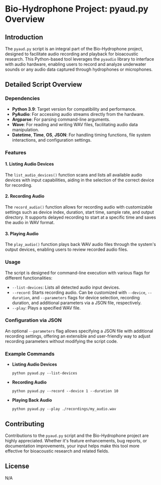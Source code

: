 
# Bio-Hydrophone Project: pyaud.py Overview

## Introduction
The `pyaud.py` script is an integral part of the Bio-Hydrophone project, designed to facilitate audio recording and playback for bioacoustic research. This Python-based tool leverages the `pyaudio` library to interface with audio hardware, enabling users to record and analyze underwater sounds or any audio data captured through hydrophones or microphones.

## Detailed Script Overview

### Dependencies
- **Python 3.9**: Target version for compatibility and performance.
- **PyAudio**: For accessing audio streams directly from the hardware.
- **Argparse**: For parsing command-line arguments.
- **Wave**: For reading and writing WAV files, facilitating audio data manipulation.
- **Datetime**, **Time**, **OS**, **JSON**: For handling timing functions, file system interactions, and configuration settings.

### Features

#### 1. **Listing Audio Devices**
The `list_audio_devices()` function scans and lists all available audio devices with input capabilities, aiding in the selection of the correct device for recording.

#### 2. **Recording Audio**
The `record_audio()` function allows for recording audio with customizable settings such as device index, duration, start time, sample rate, and output directory. It supports delayed recording to start at a specific time and saves the audio in WAV format.

#### 3. **Playing Audio**
The `play_audio()` function plays back WAV audio files through the system's output devices, enabling users to review recorded audio files.

### Usage
The script is designed for command-line execution with various flags for different functionalities:

- `--list-devices`: Lists all detected audio input devices.
- `--record`: Starts recording audio. Can be customized with `--device`, `--duration`, and `--parameters` flags for device selection, recording duration, and additional parameters via a JSON file, respectively.
- `--play`: Plays a specified WAV file.

### Configuration via JSON
An optional `--parameters` flag allows specifying a JSON file with additional recording settings, offering an extensible and user-friendly way to adjust recording parameters without modifying the script code.

### Example Commands
- **Listing Audio Devices**
  ```
  python pyaud.py --list-devices
  ```
- **Recording Audio**
  ```
  python pyaud.py --record --device 1 --duration 10
  ```
- **Playing Back Audio**
  ```
  python pyaud.py --play ./recordings/my_audio.wav
  ```

## Contributing
Contributions to the `pyaud.py` script and the Bio-Hydrophone project are highly appreciated. Whether it's feature enhancements, bug reports, or documentation improvements, your input helps make this tool more effective for bioacoustic research and related fields.

## License
N/A
